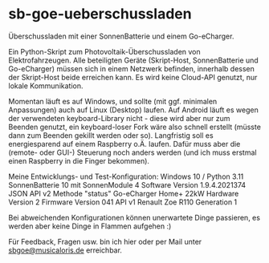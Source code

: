 # sb-goe-ueberschussladen
Überschussladen mit einer SonnenBatterie und einem Go-eCharger.

Ein Python-Skript zum Photovoltaik-Überschussladen von Elektrofahrzeugen. Alle beteiligten Geräte (Skript-Host, SonnenBatterie und Go-eCharger) müssen sich in einem Netzwerk befinden, innerhalb dessen der Skript-Host beide erreichen kann. Es wird keine Cloud-API genutzt, nur lokale Kommunikation. 

Momentan läuft es auf Windows, und sollte (mit ggf. minimalen Anpassungen) auch auf Linux (Desktop) laufen. Auf Android läuft es wegen der verwendeten keyboard-Library nicht - diese wird aber nur zum Beenden genutzt, ein keyboard-loser Fork wäre also schnell erstellt (müsste dann zum Beenden gekillt werden oder so).
Langfristig soll es energiesparend auf einem Raspberry o.Ä. laufen. Dafür muss aber die (remote- oder GUI-) Steuerung noch anders werden (und ich muss erstmal einen Raspberry in die Finger bekommen).

Meine Entwicklungs- und Test-Konfiguration:
	Windows 10 / Python 3.11
	SonnenBatterie 10
		mit SonnenModule 4
		Software Version 1.9.4.2021374
		JSON API v2 Methode "status"
	Go-eCharger Home+ 22kW
		Hardware Version 2
		Firmware Version 041
		API v1
	Renault Zoe R110 Generation 1

Bei abweichenden Konfigurationen können unerwartete Dinge passieren, es werden aber keine Dinge in Flammen aufgehen :)

Für Feedback, Fragen usw. bin ich hier oder per Mail unter sbgoe@musicaloris.de erreichbar.
